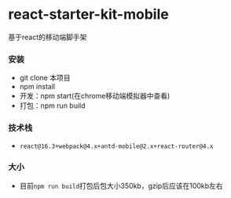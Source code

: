 # react-starter-kit-mobile
基于react的移动端脚手架
### 安装
- git clone 本项目
- npm install
- 开发：npm start(在chrome移动端模拟器中查看)
- 打包：npm run build
### 技术栈
- `react@16.3+webpack@4.x+antd-mobile@2.x+react-router@4.x`

### 大小
- 目前`npm run build`打包后包大小350kb，gzip后应该在100kb左右